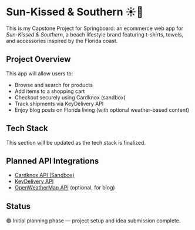 # Sun-Kissed & Southern ☀️🌴

This is my Capstone Project for Springboard: an ecommerce web app for *Sun-Kissed & Southern*, a beach lifestyle brand featuring t-shirts, towels, and accessories inspired by the Florida coast.

## Project Overview

This app will allow users to:
- Browse and search for products
- Add items to a shopping cart
- Checkout securely using Cardknox (sandbox)
- Track shipments via KeyDelivery API
- Enjoy blog posts on Florida living (with optional weather-based content)

## Tech Stack

This section will be updated as the tech stack is finalized.

## Planned API Integrations
- [Cardknox API (Sandbox)](https://developer.cardknox.com/)
- [KeyDelivery API](https://www.trackingmore.com/api.html)
- [OpenWeatherMap API](https://openweathermap.org/api) (optional, for blog)

## Status

🟢 Initial planning phase — project setup and idea submission complete.
